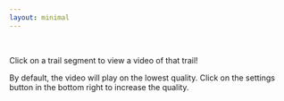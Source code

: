 ```yaml
---
layout: minimal
---
```


<br>

Click on a trail segment to view a video of that trail!

By default, the video will play on the lowest quality. Click on the settings button in the bottom right to increase the quality.